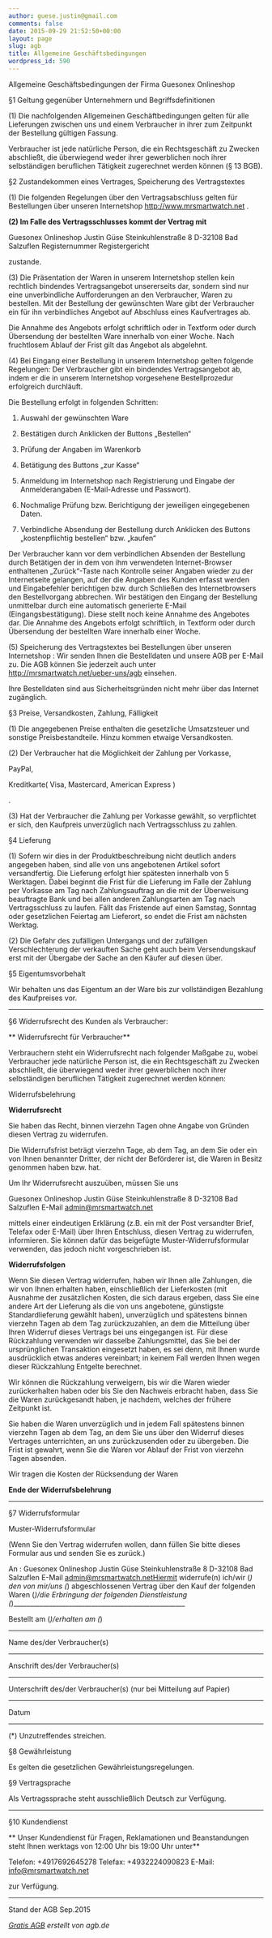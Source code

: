 ```yaml
---
author: guese.justin@gmail.com
comments: false
date: 2015-09-29 21:52:50+00:00
layout: page
slug: agb
title: Allgemeine Geschäftsbedingungen
wordpress_id: 590
---
```


Allgemeine Geschäftsbedingungen der Firma Guesonex Onlineshop


§1 Geltung gegenüber Unternehmern und Begriffsdefinitionen


(1) Die nachfolgenden Allgemeinen Geschäftbedingungen gelten für alle Lieferungen zwischen uns und einem Verbraucher
in ihrer zum Zeitpunkt der Bestellung gültigen Fassung.

Verbraucher ist jede natürliche Person, die ein Rechtsgeschäft zu Zwecken abschließt, die überwiegend weder
ihrer gewerblichen noch ihrer selbständigen beruflichen Tätigkeit zugerechnet werden können (§ 13 BGB).


§2 Zustandekommen eines Vertrages, Speicherung des Vertragstextes


(1) Die folgenden Regelungen über den Vertragsabschluss gelten für Bestellungen über unseren Internetshop http://www.mrsmartwatch.net .

**(2) Im Falle des Vertragsschlusses kommt der Vertrag mit**


Guesonex Onlineshop
Justin Güse
Steinkuhlenstraße 8
D-32108 Bad Salzuflen
Registernummer
Registergericht


zustande.

(3) Die Präsentation der Waren in unserem Internetshop stellen kein rechtlich bindendes Vertragsangebot unsererseits dar,
sondern sind nur eine unverbindliche Aufforderungen an den Verbraucher, Waren zu bestellen. Mit der Bestellung der gewünschten Ware gibt der Verbraucher ein für
ihn verbindliches Angebot auf Abschluss eines Kaufvertrages ab.

Die Annahme des Angebots erfolgt schriftlich oder in Textform oder durch Übersendung der bestellten Ware innerhalb von einer Woche.
Nach fruchtlosem Ablauf der Frist gilt das Angebot als abgelehnt.

(4) Bei Eingang einer Bestellung in unserem Internetshop gelten folgende Regelungen:
Der Verbraucher gibt ein bindendes Vertragsangebot ab, indem er die in unserem Internetshop vorgesehene Bestellprozedur erfolgreich durchläuft.

Die Bestellung erfolgt in folgenden Schritten:




1) Auswahl der gewünschten Ware

2) Bestätigen durch Anklicken der Buttons „Bestellen“

3) Prüfung der Angaben im Warenkorb

4) Betätigung des Buttons „zur Kasse“

5) Anmeldung im Internetshop nach Registrierung und Eingabe der Anmelderangaben (E-Mail-Adresse und Passwort).

6) Nochmalige Prüfung bzw. Berichtigung der jeweiligen eingegebenen Daten.

7) Verbindliche Absendung der Bestellung durch Anklicken des Buttons „kostenpflichtig bestellen“ bzw. „kaufen“




Der Verbraucher kann vor dem verbindlichen Absenden der Bestellung durch Betätigen der in dem von ihm verwendeten Internet-Browser enthaltenen „Zurück“-Taste nach
Kontrolle seiner Angaben wieder zu der Internetseite gelangen, auf der die Angaben des Kunden erfasst werden und Eingabefehler berichtigen bzw. durch Schließen des
Internetbrowsers den Bestellvorgang abbrechen.
Wir bestätigen den Eingang der Bestellung unmittelbar durch eine automatisch generierte E-Mail (Eingangsbestätigung). Diese stellt noch keine Annahme des Angebotes dar.
Die Annahme des Angebots erfolgt schriftlich, in Textform oder durch Übersendung der bestellten Ware innerhalb einer Woche.

(5) Speicherung des Vertragstextes bei Bestellungen über unseren Internetshop : Wir senden Ihnen die Bestelldaten und unsere AGB per
E-Mail zu. Die AGB können Sie jederzeit auch unter http://mrsmartwatch.net/ueber-uns/agb einsehen.

Ihre Bestelldaten sind aus Sicherheitsgründen nicht mehr über das Internet zugänglich.


§3 Preise, Versandkosten, Zahlung, Fälligkeit


(1) Die angegebenen Preise enthalten die gesetzliche Umsatzsteuer und sonstige Preisbestandteile. Hinzu kommen etwaige Versandkosten.

(2) Der Verbraucher hat die Möglichkeit der Zahlung per
Vorkasse,

PayPal,

Kreditkarte(
Visa,
Mastercard,
American Express
)

.

(3) Hat der Verbraucher die Zahlung per Vorkasse gewählt, so verpflichtet er sich, den Kaufpreis unverzüglich nach Vertragsschluss zu zahlen.


§4 Lieferung


(1) Sofern wir dies in der Produktbeschreibung nicht deutlich anders angegeben haben, sind alle von uns angebotenen Artikel sofort versandfertig.
Die Lieferung erfolgt hier spätesten innerhalb von 5 Werktagen.
Dabei beginnt die Frist für die Lieferung im Falle der Zahlung per Vorkasse am Tag nach
Zahlungsauftrag an die mit der Überweisung beauftragte Bank und bei allen anderen Zahlungsarten am Tag nach Vertragsschluss zu laufen.
Fällt das Fristende auf einen Samstag, Sonntag oder gesetzlichen Feiertag am Lieferort, so endet die Frist am nächsten Werktag.

(2) Die Gefahr des zufälligen Untergangs und der zufälligen Verschlechterung der
verkauften Sache geht auch beim Versendungskauf erst mit der Übergabe der Sache an den Käufer auf diesen über.


§5 Eigentumsvorbehalt


Wir behalten uns das Eigentum an der Ware bis zur vollständigen Bezahlung des Kaufpreises vor.

****************************************************************************************************


§6 Widerrufsrecht des Kunden als Verbraucher:


**
Widerrufsrecht für Verbraucher**

Verbrauchern steht ein Widerrufsrecht nach folgender Maßgabe zu, wobei Verbraucher jede natürliche Person ist, die ein Rechtsgeschäft zu Zwecken abschließt,
die überwiegend weder ihrer gewerblichen noch ihrer selbständigen beruflichen Tätigkeit zugerechnet werden können:


Widerrufsbelehrung


**Widerrufsrecht**

Sie haben das Recht, binnen vierzehn Tagen ohne Angabe von Gründen diesen Vertrag zu widerrufen.

Die Widerrufsfrist beträgt vierzehn Tage, ab dem Tag, an dem Sie oder ein von Ihnen benannter Dritter,
der nicht der Beförderer ist, die Waren in Besitz genommen haben bzw. hat.

Um Ihr Widerrufsrecht auszuüben, müssen Sie uns


Guesonex Onlineshop
Justin Güse
Steinkuhlenstraße 8
D-32108 Bad Salzuflen
E-Mail admin@mrsmartwatch.net


mittels einer eindeutigen Erklärung (z.B. ein mit der Post versandter Brief, Telefax oder E-Mail) über Ihren Entschluss,
diesen Vertrag zu widerrufen, informieren. Sie können dafür das beigefügte Muster-Widerrufsformular verwenden, das jedoch nicht vorgeschrieben ist.

**Widerrufsfolgen**

Wenn Sie diesen Vertrag widerrufen, haben wir Ihnen alle Zahlungen, die wir von Ihnen erhalten haben, einschließlich der
Lieferkosten (mit Ausnahme der zusätzlichen Kosten, die sich daraus ergeben, dass Sie eine andere Art der Lieferung als
die von uns angebotene, günstigste Standardlieferung gewählt haben), unverzüglich und spätestens binnen vierzehn Tagen
ab dem Tag zurückzuzahlen, an dem die Mitteilung über Ihren Widerruf dieses Vertrags bei uns eingegangen ist.
Für diese Rückzahlung verwenden wir dasselbe Zahlungsmittel, das Sie bei der ursprünglichen Transaktion eingesetzt haben,
es sei denn, mit Ihnen wurde ausdrücklich etwas anderes vereinbart; in keinem Fall werden Ihnen wegen dieser Rückzahlung Entgelte berechnet.

Wir können die Rückzahlung verweigern, bis wir die Waren wieder zurückerhalten haben oder bis Sie den Nachweis erbracht haben,
dass Sie die Waren zurückgesandt haben, je nachdem, welches der frühere Zeitpunkt ist.

Sie haben die Waren unverzüglich und in jedem Fall spätestens binnen vierzehn Tagen ab dem Tag, an dem Sie uns über den
Widerruf dieses Vertrages unterrichten, an uns zurückzusenden oder zu übergeben. Die Frist ist gewahrt,
wenn Sie die Waren vor Ablauf der Frist von vierzehn Tagen absenden.

Wir tragen die Kosten der Rücksendung der Waren

**Ende der Widerrufsbelehrung**

****************************************************************************************************




§7 Widerrufsformular




Muster-Widerrufsformular


(Wenn Sie den Vertrag widerrufen wollen, dann füllen Sie bitte dieses Formular aus und senden Sie es zurück.)


An :
Guesonex Onlineshop
Justin Güse
Steinkuhlenstraße 8
D-32108 Bad Salzuflen
E-Mail admin@mrsmartwatch.netHiermit widerrufe(n) ich/wir (*) den von mir/uns (*) abgeschlossenen Vertrag über den Kauf der folgenden Waren (*)/die Erbringung der folgenden Dienstleistung (*)_____________________________________________________

Bestellt am (*)/erhalten am (*)

__________________

Name des/der Verbraucher(s)

_____________________________________________________

Anschrift des/der Verbraucher(s)

_____________________________________________________

Unterschrift des/der Verbraucher(s) (nur bei Mitteilung auf Papier)

__________________

Datum

__________________




(*) Unzutreffendes streichen.


§8 Gewährleistung


Es gelten die gesetzlichen Gewährleistungsregelungen.


§9 Vertragsprache


Als Vertragssprache steht ausschließlich Deutsch zur Verfügung.

****************************************************************************************************


§10 Kundendienst


**
Unser Kundendienst für Fragen, Reklamationen und Beanstandungen steht Ihnen werktags von
12:00 Uhr bis
19:00 Uhr unter**


Telefon: +4917692645278
Telefax: +4932224090823
E-Mail: info@mrsmartwatch.net


zur Verfügung.

****************************************************************************************************

Stand der AGB Sep.2015

_[Gratis AGB](http://www.agb.de) erstellt von agb.de_
